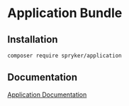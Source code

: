 # Application Bundle

## Installation

```
composer require spryker/application
```

## Documentation

[Application Documentation](https://spryker.github.io/application/index.html)
